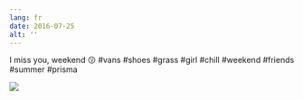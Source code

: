 ```yaml
---
lang: fr
date: 2016-07-25
alt: ''
---
```


I miss you, weekend 😗 #vans #shoes #grass #girl #chill #weekend #friends #summer #prisma

![](/photos/2016-07-25-1469437761.jpg)